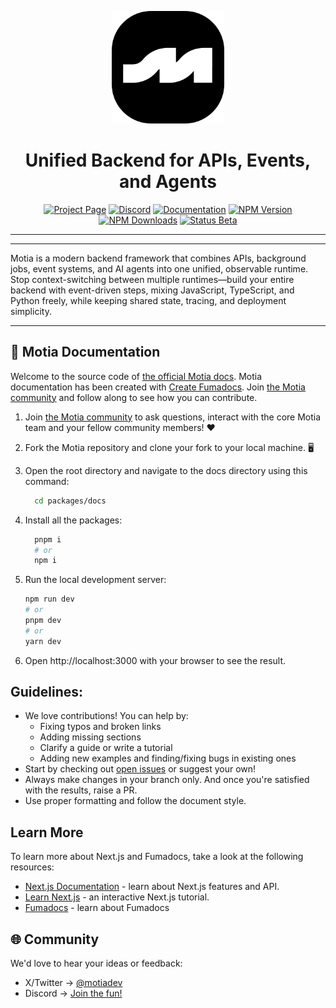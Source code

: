 <a name="readme-top"></a>

<div align="center">
  <img src="../../assets/PNGs/icon.png" alt="Logo" width="180">
  <h1 align="center"> Unified Backend for APIs, Events, and Agents </h1>
</div>

<div align="center">
  <a href="https://motia.dev"><img src="https://img.shields.io/badge/PROJECT-PAGE-FFE165?style=for-the-badge&labelColor=555555" alt="Project Page"></a>
  <a href="https://discord.gg/nJFfsH5d6v"><img src="https://img.shields.io/badge/DISCORD-JOIN%20US-9146FF?style=for-the-badge&labelColor=555555" alt="Discord"></a>
  <a href="https://motia.dev/docs"><img src="https://img.shields.io/badge/DOCS-READ%20NOW-000000?style=for-the-badge&labelColor=555555" alt="Documentation"></a>
  <a href="https://www.npmjs.com/package/motia"><img src="https://img.shields.io/npm/v/motia?style=for-the-badge&label=NPM&labelColor=555555&color=CB3837" alt="NPM Version"></a>
  <a href="https://www.npmjs.com/package/motia"><img src="https://img.shields.io/npm/dt/motia?style=for-the-badge&label=DOWNLOADS&labelColor=555555&color=CB3837" alt="NPM Downloads"></a>
  <a href="#"><img src="https://img.shields.io/badge/STATUS-BETA-FFE165?style=for-the-badge&labelColor=555555" alt="Status Beta"></a>
  <hr>
</div>

---

Motia is a modern backend framework that combines APIs, background jobs, event systems, and AI agents into one unified, observable runtime. Stop context-switching between multiple runtimes—build your entire backend with event-driven steps, mixing JavaScript, TypeScript, and Python freely, while keeping shared state, tracing, and deployment simplicity.

---

## 📝 Motia Documentation

Welcome to the source code of [the official Motia docs](http://motia.dev/docs/).
Motia documentation has been created with [Create Fumadocs](https://github.com/fuma-nama/fumadocs). Join [the Motia community](https://discord.gg/m3XN23Kp) and follow along to see how you can contribute.

1. Join [the Motia community](https://discord.gg/m3XN23Kp) to ask questions, interact with the core Motia team and your fellow community members! ❤️
2. Fork the Motia repository and clone your fork to your local machine. 🖥️ 
3. Open the root directory and navigate to the docs directory using this command:

    ``` bash
      cd packages/docs 
    ```

4. Install all the packages:

    ``` bash
      pnpm i
      # or
      npm i
    ```

5. Run the local development server:

    ```bash
    npm run dev
    # or
    pnpm dev
    # or
    yarn dev
    ```

6. Open http://localhost:3000 with your browser to see the result.

## Guidelines:
- We love contributions! You can help by:
  - Fixing typos and broken links
  - Adding missing sections
  - Clarify a guide or write a tutorial
  - Adding new examples and finding/fixing bugs in existing ones
- Start by checking out [open issues](https://github.com/MotiaDev/motia/labels/documentation) or suggest your own!
- Always make changes in your branch only. And once you're satisfied with the results, raise a PR.
- Use proper formatting and follow the document style.

## Learn More

To learn more about Next.js and Fumadocs, take a look at the following
resources:

- [Next.js Documentation](https://nextjs.org/docs) - learn about Next.js
  features and API.
- [Learn Next.js](https://nextjs.org/learn) - an interactive Next.js tutorial.
- [Fumadocs](https://fumadocs.vercel.app) - learn about Fumadocs

## 🌐 Community
We'd love to hear your ideas or feedback:
- X/Twitter -> [@motiadev](https://x.com/motiadev)
- Discord -> [Join the fun!](https://discord.gg/m3XN23Kp)